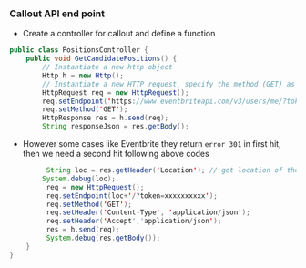 ### Callout API end point 
* Create a controller for callout and define a function 
```java
public class PositionsController {
    public void GetCandidatePositions() {
        // Instantiate a new http object
        Http h = new Http();
        // Instantiate a new HTTP request, specify the method (GET) as well as the endpoint
        HttpRequest req = new HttpRequest();
        req.setEndpoint('https://www.eventbriteapi.com/v3/users/me/?token=XXXXXXXXXXXXXX');
        req.setMethod('GET');
        HttpResponse res = h.send(req);
        String responseJson = res.getBody();
```
* However some cases like Eventbrite they return `error 301` in first hit, then we need a second hit following above codes
```java
         String loc = res.getHeader('Location'); // get location of the redirect
        System.debug(loc); 
         req = new HttpRequest(); 
         req.setEndpoint(loc+'/?token=xxxxxxxxxx');
         req.setMethod('GET');
         req.setHeader('Content-Type', 'application/json');
         req.setHeader('Accept','application/json');
         res = h.send(req);
         System.debug(res.getBody());
    }
}
```
